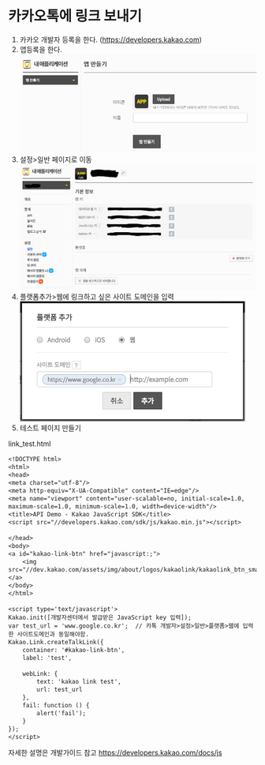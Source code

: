 카카오톡에 링크 보내기
==================
1. 카카오 개발자 등록을 한다. (https://developers.kakao.com)
2. 앱등록을 한다.</br>
![make_app](img/make_app.png)</br>
3. 설정>일반 페이지로 이동</br>
![setting](img/setting.png)</br>
4. 플랫폼추가>웹에 링크하고 싶은 사이트 도메인을 입력</br>
![in_url](img/in_url.png)</br>
5. 테스트 페이지 만들기

link_test.html

	<!DOCTYPE html>
	<html>
	<head>
	<meta charset="utf-8"/>
	<meta http-equiv="X-UA-Compatible" content="IE=edge"/>
	<meta name="viewport" content="user-scalable=no, initial-scale=1.0, maximum-scale=1.0, minimum-scale=1.0, width=device-width"/>
	<title>API Demo - Kakao JavaScript SDK</title>
	<script src="//developers.kakao.com/sdk/js/kakao.min.js"></script>

	</head>
	<body>
	<a id="kakao-link-btn" href="javascript:;">
		<img src="//dev.kakao.com/assets/img/about/logos/kakaolink/kakaolink_btn_small.png"/>
	</a>
	</body>
	</html>

	<script type='text/javascript'>
	Kakao.init([개발자센터에서 발급받은 JavaScript key 입력]);
	var test_url = 'www.google.co.kr';	// 카톡 개발자>설정>일반>플랫폼>웹에 입력한 사이트도메인과 동일해야함.
	Kakao.Link.createTalkLink({
		container: '#kakao-link-btn',
		label: 'test',

		webLink: {
			text: 'kakao link test',
			url: test_url
		},
		fail: function () {
			alert('fail');
		}
	});
	</script>
	
	
자세한 설명은 개발가이드 참고
https://developers.kakao.com/docs/js